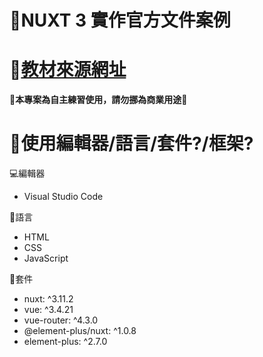 # 🚀NUXT 3 實作官方文件案例
# 🚀[教材來源網址](https://www.youtube.com/playlist?list=PL_vrngOaamYu_GHdV0WQkeFGOB7vhC_OU)
**🚫本專案為自主練習使用，請勿挪為商業用途🚫**

# 🔧使用編輯器/語言/套件?/框架?
💻編輯器  
* Visual Studio Code

📝語言  
* HTML
* CSS 
* JavaScript

🔩套件
- nuxt: ^3.11.2
- vue: ^3.4.21
- vue-router: ^4.3.0
- @element-plus/nuxt: ^1.0.8
- element-plus: ^2.7.0
